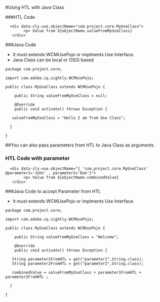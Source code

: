 #Using HTL with Java Class 


###HTL Code
```
  <div data-sly-use.objectName="com.project.core.MyUseClass">
    	<p> Value from ${objectName.valueFromMyUseClass}
   </div>
```

###Java Code 
* It must extends WCMUsePojo or implments Use Interface.
* Java Class can be local or OSGi based

```
package com.project.core;

import com.adobe.cq.sightly.WCMUsePojo;

public class MyUseClass extends WCMUsePojo {

	public String valueFromMyUseClass = null;

	@Override
	public void activate() throws Exception {
  
   valueFromMyUseClass = "Hello I am from Use Class";		
	
  }

}

```
##You can also pass parameters from HTL to Java Class as arguments.

### HTL Code with parameter
```
  <div data-sly-use.objectName="{ 'com.project.core.MyUseClass' @parameter1='John' , parameter2='Doe'}">
    	<p> Value from ${objectName.combinedValue}
   </div>
```

###Java Code to accept Parameter from HTL
* It must extends WCMUsePojo or implments Use Interface.

```
package com.project.core;

import com.adobe.cq.sightly.WCMUsePojo;

public class MyUseClass extends WCMUsePojo {

	public String valueFromMyUseClass = "Welcome";

	@Override
	public void activate() throws Exception {
  
   String parameter1FromHTL = get("parameter1",String.class);
   String parameter2FromHTL = get("parameter2",String.class);
   
   combinedValue = valueFromMyUseClass + parameter1FromHTL + parameter2FromHTL ;		
	
  }

}

```
